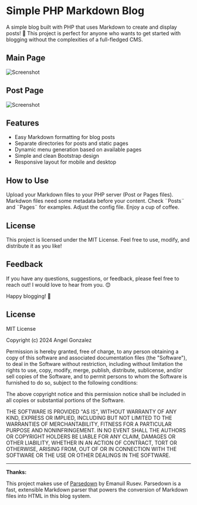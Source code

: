 # Simple PHP Markdown Blog 

A simple blog built with PHP that uses Markdown to create and display posts! 🎉 This project is perfect for anyone who wants to get started with blogging without the complexities of a full-fledged CMS.

## Main Page
![Screenshot](https://i.imgur.com/UwiUGOH.png) 

## Post Page

![Screenshot](https://i.imgur.com/MX3ONnd.png) 


## Features

- Easy Markdown formatting for blog posts
- Separate directories for posts and static pages
- Dynamic menu generation based on available pages
- Simple and clean Bootstrap design
- Responsive layout for mobile and desktop

## How to Use

Upload your Markdown files to your PHP server (Post or Pages files). Markdwon files need some metadata before your content. Check ¨Posts¨ and ¨Pages¨ for examples. Adjust the config file. Enjoy a cup of coffee.

## License
This project is licensed under the MIT License. Feel free to use, modify, and distribute it as you like!

## Feedback
If you have any questions, suggestions, or feedback, please feel free to reach out! I would love to hear from you. 😊

Happy blogging! 🚀

## License

MIT License

Copyright (c) 2024 Angel Gonzalez

Permission is hereby granted, free of charge, to any person obtaining a copy of this software and associated documentation files (the "Software"), to deal in the Software without restriction, including without limitation the rights to use, copy, modify, merge, publish, distribute, sublicense, and/or sell copies of the Software, and to permit persons to whom the Software is furnished to do so, subject to the following conditions:

The above copyright notice and this permission notice shall be included in all copies or substantial portions of the Software.

THE SOFTWARE IS PROVIDED "AS IS", WITHOUT WARRANTY OF ANY KIND, EXPRESS OR IMPLIED, INCLUDING BUT NOT LIMITED TO THE WARRANTIES OF MERCHANTABILITY, FITNESS FOR A PARTICULAR PURPOSE AND NONINFRINGEMENT. IN NO EVENT SHALL THE AUTHORS OR COPYRIGHT HOLDERS BE LIABLE FOR ANY CLAIM, DAMAGES OR OTHER LIABILITY, WHETHER IN AN ACTION OF CONTRACT, TORT OR OTHERWISE, ARISING FROM, OUT OF OR IN CONNECTION WITH THE SOFTWARE OR THE USE OR OTHER DEALINGS IN THE SOFTWARE.

---

**Thanks:**

This project makes use of [Parsedown](https://parsedown.org) by Emanuil Rusev. Parsedown is a fast, extensible Markdown parser that powers the conversion of Markdown files into HTML in this blog system.
